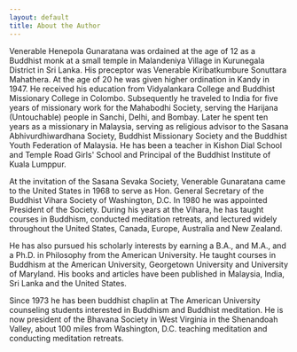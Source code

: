 ```yaml
---
layout: default
title: About the Author
---
```


Venerable Henepola Gunaratana was ordained at the age of 12 as a Buddhist monk at a small temple in Malandeniya Village in Kurunegala District in Sri Lanka. His preceptor was Venerable Kiribatkumbure Sonuttara Mahathera. At the age of 20 he was given higher ordination in Kandy in 1947. He received his education from Vidyalankara College and Buddhist Missionary College in Colombo. Subsequently he traveled to India for five years of missionary work for the Mahabodhi Society, serving the Harijana (Untouchable) people in Sanchi, Delhi, and Bombay. Later he spent ten years as a missionary in Malaysia, serving as religious advisor to the Sasana Abhivurdhiwardhana Society, Buddhist Missionary Society and the Buddhist Youth Federation of Malaysia. He has been a teacher in Kishon Dial School and Temple Road Girls' School and Principal of the Buddhist Institute of Kuala Lumppur.

At the invitation of the Sasana Sevaka Society, Venerable Gunaratana came to the United States in 1968 to serve as Hon. General Secretary of the Buddhist Vihara Society of Washington, D.C. In 1980 he was appointed President of the Society. During his years at the Vihara, he has taught courses in Buddhism, conducted meditation retreats, and lectured widely throughout the United States, Canada, Europe, Australia and New Zealand.

He has also pursued his scholarly interests by earning a B.A., and M.A., and a Ph.D. in Philosophy from the American University. He taught courses in Buddhism at the American University, Georgetown University and University of Maryland. His books and articles have been published in Malaysia, India, Sri Lanka and the United States.

Since 1973 he has been buddhist chaplin at The American University counseling students interested in Buddhism and Buddhist meditation. He is now president of the Bhavana Society in West Virginia in the Shenandoah Valley, about 100 miles from Washington, D.C. teaching meditation and conducting meditation retreats.
